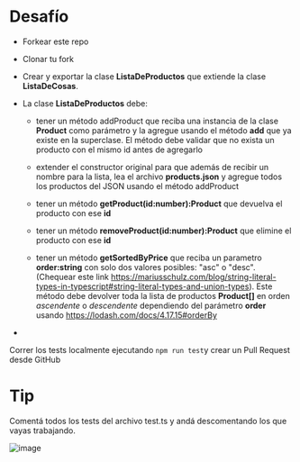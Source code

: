 # Desafío

- Forkear este repo
- Clonar tu fork
- Crear y exportar la clase **ListaDeProductos** que extiende la clase **ListaDeCosas**.
- La clase **ListaDeProductos** debe:

  - tener un método addProduct que reciba una instancia de la clase **Product** como parámetro y la agregue usando el método **add** que ya existe en la superclase. El método debe validar que no exista un producto con el mismo id antes de agregarlo

  - extender el constructor original para que además de recibir un nombre para la lista, lea el archivo **products.json** y agregue todos los productos del JSON usando el método addProduct

  - tener un método **getProduct(id:number):Product** que devuelva el producto con ese **id**

  - tener un método **removeProduct(id:number):Product** que elimine el producto con ese **id**

  - tener un método **getSortedByPrice** que reciba un parametro **order:string** con solo dos valores posibles: "asc" o "desc". (Chequear este link https://mariusschulz.com/blog/string-literal-types-in-typescript#string-literal-types-and-union-types). Este método debe devolver toda la lista de productos **Product[]** en orden _ascendente_ o _descendente_ dependiendo del parámetro **order** usando https://lodash.com/docs/4.17.15#orderBy

-

Correr los tests localmente ejecutando `npm run test`y crear un Pull Request desde GitHub

# Tip

Comentá todos los tests del archivo test.ts y andá descomentando los que vayas trabajando.

![image](https://user-images.githubusercontent.com/1208547/143915400-91377ad1-aa0b-4d66-a80d-872af75ab4da.png)
